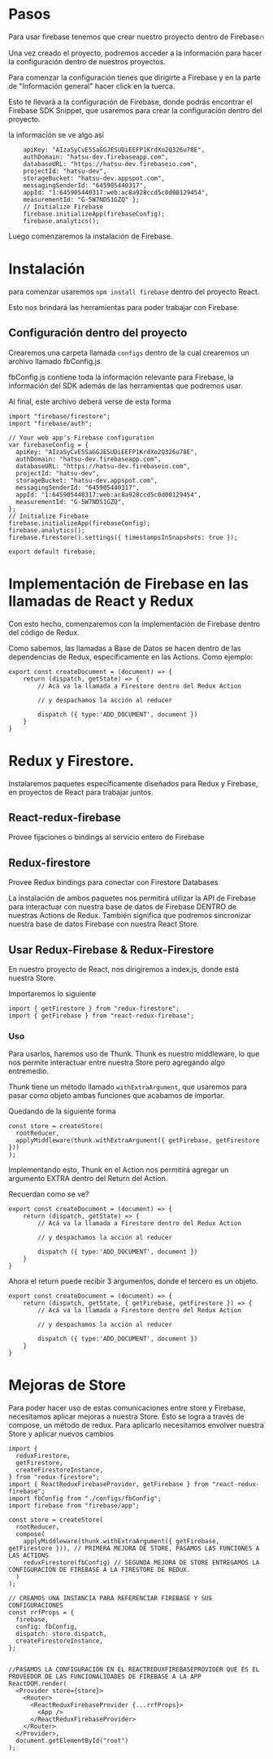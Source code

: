 # Pasos

Para usar firebase tenemos que crear nuestro proyecto dentro de Firebase🔥

Una vez creado el proyecto, podremos acceder a la información para hacer la configuración dentro de nuestros proyectos.

Para comenzar la configuración tienes que dirigirte a Firebase y en la parte de "Información general" hacer click en la tuerca.

Esto te llevará a la configuración de Firebase, donde podrás encontrar el Firebase SDK Snippet, que usaremos para crear la configuración dentro del proyecto.

la información se ve algo así

```var firebaseConfig = {
    apiKey: "AIzaSyCvE5SaGGJESUDiEEFP1KrdXo2Q326u78E",
    authDomain: "hatsu-dev.firebaseapp.com",
    databaseURL: "https://hatsu-dev.firebaseio.com",
    projectId: "hatsu-dev",
    storageBucket: "hatsu-dev.appspot.com",
    messagingSenderId: "645905440317",
    appId: "1:645905440317:web:ac8a928ccd5c0d00129454",
    measurementId: "G-5W7NDS1GZQ" };
    // Initialize Firebase
    firebase.initializeApp(firebaseConfig);
    firebase.analytics();
```

Luego comenzaremos la instalación de Firebase.

# Instalación

para comenzar usaremos `npm install firebase` dentro del proyecto React.

Esto nos brindará las herramientas para poder trabajar con Firebase.

## Configuración dentro del proyecto

Crearemos una carpeta llamada `configs` dentro de la cual crearemos un archivo llamado fbConfig.js

fbConfig.js contiene toda la información relevante para Firebase, la información del SDK además de las herramientas que podremos usar.

Al final, este archivo deberá verse de esta forma

```import firebase from "firebase/app";
import "firebase/firestore";
import "firebase/auth";

// Your web app's Firebase configuration
var firebaseConfig = {
  apiKey: "AIzaSyCvE5SaGGJESUDiEEFP1KrdXo2Q326u78E",
  authDomain: "hatsu-dev.firebaseapp.com",
  databaseURL: "https://hatsu-dev.firebaseio.com",
  projectId: "hatsu-dev",
  storageBucket: "hatsu-dev.appspot.com",
  messagingSenderId: "645905440317",
  appId: "1:645905440317:web:ac8a928ccd5c0d00129454",
  measurementId: "G-5W7NDS1GZQ",
};
// Initialize Firebase
firebase.initializeApp(firebaseConfig);
firebase.analytics();
firebase.firestore().settings({ timestampsInSnapshots: true });

export default firebase;
```

# Implementación de Firebase en las llamadas de React y Redux

Con esto hecho, comenzaremos con la implementación de Firebase dentro del código de Redux.

Como sabemos, las llamadas a Base de Datos se hacen dentro de las dependencias de Redux, específicamente en las Actions.
Como ejemplo:

```
export const createDocument = (document) => {
    return (dispatch, getState) => {
        // Acá va la llamada a Firestore dentro del Redux Action

        // y despachamos la acción al reducer

        dispatch ({ type:'ADD_DOCUMENT', document })
    }
}
```

# Redux y Firestore.

Instalaremos paquetes específicamente diseñados para Redux y Firebase, en proyectos de React para trabajar juntos.

## React-redux-firebase

Provee fijaciones o bindings al servicio entero de Firebase

## Redux-firestore

Provee Redux bindings para conectar con Firestore Databases

La instalación de ambos paquetes nos permitirá utilizar la API de Firebase para interactuar con nuestra base de datos de Firebase DENTRO de nuestras Actions de Redux.
También significa que podremos sincronizar nuestra base de datos Firebase con nuestra React Store.

## Usar Redux-Firebase & Redux-Firestore

En nuestro proyecto de React, nos dirigiremos a index.js, donde está nuestra Store.

Importaremos lo siguiente

```
import { getFirestore } from "redux-firestore";
import { getFirebase } from "react-redux-firebase";

```

### Uso

Para usarlos, haremos uso de Thunk.
Thunk es nuestro middleware, lo que nos permite interactuar entre nuestra Store pero agregando algo entremedio.

Thunk tiene un método llamado `withExtraArgument`, que usaremos para pasar como objeto ambas funciones que acabamos de importar.

Quedando de la siguiente forma

```
const store = createStore(
  rootReducer,
  applyMiddleware(thunk.withExtraArgument({ getFirebase, getFirestore }))
);
```

Implementando esto, Thunk en el Action nos permitirá agregar un argumento EXTRA dentro del Return del Action.

Recuerdan como se ve?

```
export const createDocument = (document) => {
    return (dispatch, getState) => {
        // Acá va la llamada a Firestore dentro del Redux Action

        // y despachamos la acción al reducer

        dispatch ({ type:'ADD_DOCUMENT', document })
    }
}
```

Ahora el return puede recibir 3 argumentos, donde el tercero es un objeto.

```
export const createDocument = (document) => {
    return (dispatch, getState, { getFirebase, getFirestore }) => {
        // Acá va la llamada a Firestore dentro del Redux Action

        // y despachamos la acción al reducer

        dispatch ({ type:'ADD_DOCUMENT', document })
    }
}
```

# Mejoras de Store

Para poder hacer uso de estas comunicaciones entre store y Firebase, necesitamos aplicar mejoras a nuestra Store. Esto se logra a través de compose, un método de redux.
Para aplicarlo necesitamos envolver nuestra Store y aplicar nuevos cambios

```
import {
  reduxFirestore,
  getFirestore,
  createFirestoreInstance,
} from "redux-firestore";
import { ReactReduxFirebaseProvider, getFirebase } from "react-redux-firebase";
import fbConfig from "./configs/fbConfig";
import firebase from "firebase/app";

const store = createStore(
  rootReducer,
  compose(
    applyMiddleware(thunk.withExtraArgument({ getFirebase, getFirestore })), // PRIMERA MEJORA DE STORE, PASAMOS LAS FUNCIONES A LAS ACTIONS
    reduxFirestore(fbConfig) // SEGUNDA MEJORA DE STORE ENTREGAMOS LA CONFIGURACIÓN DE FIREBASE A LA FIRESTORE DE REDUX.
  )
);

// CREAMOS UNA INSTANCIA PARA REFERENCIAR FIREBASE Y SUS CONFIGURACIONES
const rrfProps = {
  firebase,
  config: fbConfig,
  dispatch: store.dispatch,
  createFirestoreInstance,
};


//PASAMOS LA CONFIGURACIÓN EN EL REACTREDUXFIREBASEPROVIDER QUE ES EL PROVEEDOR DE LAS FUNCIONALIDADES DE FIREBASE A LA APP
ReactDOM.render(
  <Provider store={store}>
    <Router>
      <ReactReduxFirebaseProvider {...rrfProps}>
        <App />
      </ReactReduxFirebaseProvider>
    </Router>
  </Provider>,
  document.getElementById("root")
);

```
